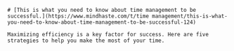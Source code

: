 
    # [This is what you need to know about time management to be successful.](https://www.mindhaste.com/t/time management/this-is-what-you-need-to-know-about-time-management-to-be-successful-124)

    Maximizing efficiency is a key factor for success. Here are five strategies to help you make the most of your time.
    